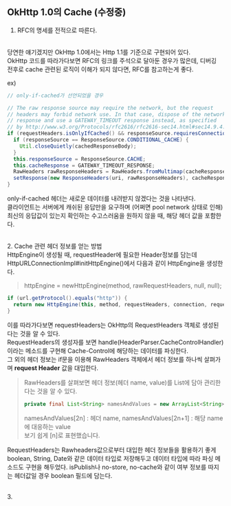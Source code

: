 ## OkHttp 1.0의 Cache (수정중)


1. RFC의 명세를 전적으로 따른다. 
<br>
당연한 얘기겠지만 OkHttp 1.0에서는 Http 1.1를 기준으로 구현되어 있다. <br>
OkHttp 코드를 따라가다보면 RFC의 링크를 주석으로 달아둔 경우가 많은데, 디버깅 전후로 cache 관련된 로직이 이해가 되지 않다면, RFC를 참고하는게 좋다. 


ex)
``` java
// only-if-cached가 선언되었을 경우

// The raw response source may require the network, but the request
// headers may forbid network use. In that case, dispose of the network
// response and use a GATEWAY_TIMEOUT response instead, as specified
// by http://www.w3.org/Protocols/rfc2616/rfc2616-sec14.html#sec14.9.4.
if (requestHeaders.isOnlyIfCached() && responseSource.requiresConnection()) {
  if (responseSource == ResponseSource.CONDITIONAL_CACHE) {
    Util.closeQuietly(cachedResponseBody);
  }
  this.responseSource = ResponseSource.CACHE;
  this.cacheResponse = GATEWAY_TIMEOUT_RESPONSE;
  RawHeaders rawResponseHeaders = RawHeaders.fromMultimap(cacheResponse.getHeaders(), true);
  setResponse(new ResponseHeaders(uri, rawResponseHeaders), cacheResponse.getBody());
}
```
only-if-cached 헤더는 새로운 데이터를 내려받지 않겠다는 것을 나타낸다. <br>
클라이언트는 서버에게 캐쉬된 응답만을 요구하며 
(어쩌면 pool network 상태로 인해) 최신의 응답값이 있는지 확인하는 수고스러움을 원하지 않을 때, 해당 헤더 값을 포함한다. 

<br>
2. Cache 관련 헤더 정보를 얻는 방법
<br>
HttpEngine이 생성될 때, requestHeader에 필요한 Header정보를 담는데  
HttpURLConnectionImpl#initHttpEngine()에서 다음과 같이 HttpEngine을 생성한다.

> httpEngine = newHttpEngine(method, rawRequestHeaders, null, null); 
``` java
if (url.getProtocol().equals("http")) {
  return new HttpEngine(this, method, requestHeaders, connection, requestBody);
} 
```
이를 따라가다보면 requestHeaders는 OkHttp의 RequestHeaders 객체로 생성된다는 것을 알 수 있다. </br>
RequestHeaders의 생성자를 보면 handle(HeaderParser.CacheControlHandler)이라는 메소드를 구현해 Cache-Control에 해당하는 데이터를 파싱한다. </br>
그 외의 헤더 정보는 if문을 이용해 RawHeaders 객체에서 헤더 정보를 하나씩 살펴가며 **request Header** 값을 대입한다. 
> RawHeaders를 살펴보면 헤더 정보(헤더 name, value)를 List에 담아 관리한다는 것을 알 수 있다. 
> ``` java
> private final List<String> namesAndValues = new ArrayList<String>(20);
> ```
> namesAndValues[2n] : 헤더 name, namesAndValues[2n+1] : 해당 name에 대응하는 value  <br>
> 보기 쉽게 [n]로 표현했습니다.

RequestHeaders는 Rawheaders값으로부터 대입한 헤더 정보들을 활용하기 좋게 boolean, String, Date와 같은 데이터 타입로 저장해두고 데이터 타입에 따라 파싱 메소드도 구현을 해두었다. isPublish나 no-store, no-cache와 같이 여부 정보를 따지는 헤더값일 경우 boolean 필드에 담는다. 

<br>
3. 

